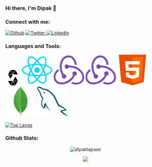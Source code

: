 ### Hi there, I'm Dipak 👋

### Connect with me:

<p>
<a href="https://github.com/dipaktapase" target="_blank"><img alt="Github" src="https://img.shields.io/badge/GitHub-%2312100E.svg?&style=for-the-badge&logo=Github&logoColor=white" /></a> <a href="https://twitter.com/dipaktapase_eth" target="_blank"><img alt="Twitter" src="https://img.shields.io/badge/twitter-%231DA1F2.svg?&style=for-the-badge&logo=twitter&logoColor=white" /> <a href="https://www.linkedin.com/in/dipaktapase" target="_blank"><img alt="LinkedIn" src="https://img.shields.io/badge/linkedin-%230077B5.svg?&style=for-the-badge&logo=linkedin&logoColor=white" /> </a> 
</p>

### Languages and Tools:

<!-- [![My Skills](https://skillicons.dev/icons?i=solidity,js,react,redux,html,css,mongodb,mysql,nodejs)]() -->
<p>
  <img src="./logo/solidity.svg" />
  <img src="./logo/reactjs.svg" />
  <img src="./logo/redux.svg" />
  <img src="./logo/redux.svg" />
  <img src="./logo/html.svg" />
  <img src="./logo/mongodb.svg" />
  <img src="./logo/mysql.svg" />
</p>


[![Top Langs](https://github-readme-stats.vercel.app/api/top-langs/?username=dipaktapase&layout=compact)](https://github.com/dipaktapase/github-readme-stats)

### Github Stats:
<p align="center"> <img src="https://github-readme-stats.vercel.app/api?username=dipaktapase&show_icons=true&theme=gotham" alt="dipaktapase" />

<p align="center">
  <a href="https://github.com/dipaktapase">
    <img src="https://komarev.com/ghpvc/?username=dipaktapase&color=blue&style=flat)" />
  </a>
</p>
<!--
**dipaktapase/dipaktapase** is a ✨ _special_ ✨ repository because its `README.md` (this file) appears on your GitHub profile.

Here are some ideas to get you started:

- 🔭 I’m currently working on ...
- 🌱 I’m currently learning ...
- 👯 I’m looking to collaborate on ...
- 🤔 I’m looking for help with ...
- 💬 Ask me about ...
- 📫 How to reach me: ...
- 😄 Pronouns: ...
- ⚡ Fun fact: ...
-->
